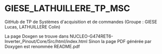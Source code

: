 # GIESE_LATHUILLERE_TP_MSC
GitHub de TP de Systèmes d'acquisition et de commandes (Groupe : GIESE Lucas, LATHUILLERE Colin)

La page Doxgen se trouve dans NUCLEO-G474RET6-Inverter_Pinout/Core/Src/html/index.html
Sinon la page PDF générée par Doxygen est renommée README.pdf